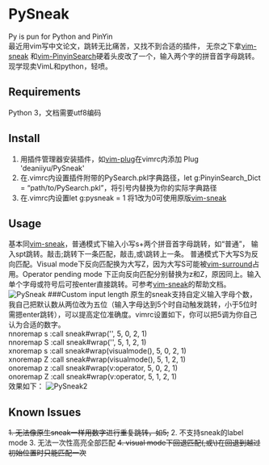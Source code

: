 # PySneak
Py is pun for Python and PinYin<br>
最近用vim写中文论文，跳转无比痛苦，又找不到合适的插件，
无奈之下拿[vim-sneak](https://github.com/justinmk/vim-sneak)
和[vim-PinyinSearch](https://github.com/ppwwyyxx/vim-PinyinSearch)硬着头皮改了一个，输入两个字的拼音首字母跳转。现学现卖VimL和python，轻喷。
## Requirements
Python 3，文档需要utf8编码
## Install
1. 用插件管理器安装插件，如[vim-plug](https://github.com/junegunn/vim-plug)在vimrc内添加 Plug 'deaniiyu/PySneak'
2. 在.vimrc内设置插件附带的PySearch.pkl字典路径，let g:PinyinSearch_Dict = “path/to/PySearch.pkl”，将引号内替换为你的实际字典路径
3. 在.vimrc内设置let g:pysneak = 1 将1改为0可使用原版[vim-sneak](https://github.com/justinmk/vim-sneak)
## Usage
基本同[vim-sneak](https://github.com/justinmk/vim-sneak)，普通模式下输入小写s+两个拼音首字母跳转，如“普通”，
输入spt跳转。敲击;跳转下一条匹配，敲击,或\跳转上一条。
普通模式下大写S为反向匹配。Visual mode下反向匹配换为大写Z，因为大写S可能被[vim-surround](https://github.com/tpope/vim-surround)占用。Operator pending mode
下正向反向匹配分别替换为z和Z，原因同上。输入单个字母或符号后可按enter直接跳转。可参考[vim-sneak](https://github.com/justinmk/vim-sneak)的帮助文档。
![PySneak](https://user-images.githubusercontent.com/20110035/80567104-0e824f00-8a27-11ea-9916-a6a9a551467c.gif)
###Custom input length
原生的sneak支持自定义输入字母个数，我自己把默认数从两位改为五位（输入字母达到5个时自动触发跳转，小于5位时需摁enter跳转），可以提高定位准确度。vimrc设置如下，你可以把5调为你自己认为合适的数字。<br>
nnoremap <silent> s :<C-U>call sneak#wrap('',           5, 0, 2, 1)<CR>           <br>
nnoremap <silent> S :<C-U>call sneak#wrap('',           5, 1, 2, 1)<CR><br>
xnoremap <silent> s :<C-U>call sneak#wrap(visualmode(), 5, 0, 2, 1)<CR><br>
xnoremap <silent> Z :<C-U>call sneak#wrap(visualmode(), 5, 1, 2, 1)<CR><br>
onoremap <silent> z :<C-U>call sneak#wrap(v:operator,   5, 0, 2, 1)<CR><br>
onoremap <silent> Z :<C-U>call sneak#wrap(v:operator,   5, 1, 2, 1)<CR><br>
效果如下：
![PySneak2](https://user-images.githubusercontent.com/20110035/80630785-5638c300-8a87-11ea-9d05-2c5233ebb803.gif)
## Known Issues
~~1. 无法像原生sneak一样用数字进行重复跳转，如5;~~
2. 不支持sneak的label mode
3. 无法一次性高亮全部匹配
~~4. visual mode下回退匹配(,或\\)在回退到越过初始位置时只能匹配一次~~

